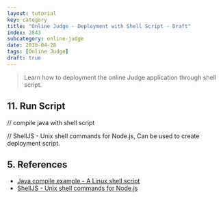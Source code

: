 ```yaml
---
layout: tutorial
key: category
title: "Online Judge - Deployment with Shell Script - Draft"
index: 2843
subcategory: online-judge
date: 2018-04-28
tags: [Online Judge]
draft: true
---
```


> Learn how to deployment the online Judge application through shell script.



## 11. Run Script
// compile java with shell script

// ShellJS - Unix shell commands for Node.js, Can be used to create deployment script.



## 5. References
* [Java compile example - A Linux shell script](https://alvinalexander.com/blog/post/java/unix-shell-script-i-use-for-compiling-java-programs)
* [ShellJS - Unix shell commands for Node.js](https://www.npmjs.com/package/shelljs)
